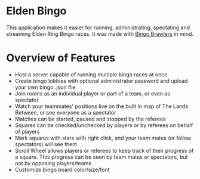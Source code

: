 # Elden Bingo
This application makes it easier for running, administrating, spectating and streaming Elden Ring Bingo races. It was made with [Bingo Brawlers](https://bingobrawlers.com) in mind.

# Overview of Features
* Host a server capable of running multiple bingo races at once
* Create bingo lobbies with optional administrator password and upload your own bingo .json file
* Join rooms as an individual player or part of a team, or even as spectator
* Watch your teammates' positions live on the built in map of The Lands Between, or see everyone as a spectator
* Matches can be started, paused and stopped by the referees
* Squares can be checked/unchecked by players or by referees on behalf of players
* Mark squares with stars with right click, and your team mates (or fellow spectators) will see them
* Scroll Wheel allows players or referees to keep track of their progress of a square. This progress can be seen by team mates or spectators, but not by opposing players/teams
* Customize bingo board color/size/font

